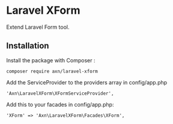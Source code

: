 # Laravel XForm

Extend Laravel Form tool.

## Installation

Install the package with Composer :

```
composer require axn/laravel-xform
```

Add the ServiceProvider to the providers array in config/app.php

```
'Axn\LaravelXForm\XFormServiceProvider',
```

Add this to your facades in config/app.php:

```
'XForm' => 'Axn\LaravelXForm\Facades\XForm',
```
